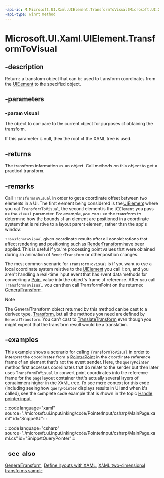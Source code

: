```yaml
---
-api-id: M:Microsoft.UI.Xaml.UIElement.TransformToVisual(Microsoft.UI.Xaml.UIElement)
-api-type: winrt method
---
```


<!-- Method syntax
public Microsoft.UI.Xaml.Media.GeneralTransform TransformToVisual(Microsoft.UI.Xaml.UIElement visual)
-->

# Microsoft.UI.Xaml.UIElement.TransformToVisual

## -description

Returns a transform object that can be used to transform coordinates from the [UIElement](uielement.md) to the specified object.

## -parameters

### -param visual

The object to compare to the current object for purposes of obtaining the transform.

If this parameter is null, then the root of the XAML tree is used.

## -returns

The transform information as an object. Call methods on this object to get a practical transform.

## -remarks

Call `TransformToVisual` in order to get a coordinate offset between two elements in a UI. The first element being considered is the [UIElement](uielement.md) where you call `TransformToVisual`, the second element is the `UIElement` you pass as the `visual` parameter. For example, you can use the transform to determine how the bounds of an element are positioned in a coordinate system that is relative to a layout parent element, rather than the app's window.

`TransformToVisual` gives coordinate results after all considerations that affect rendering and positioning such as [RenderTransform](uielement_rendertransform.md) have been applied. This is useful if you're processing point values that were obtained during an animation of `RenderTransform` or other position changes.

The most common scenario for `TransformToVisual` is if you want to use a local coordinate system relative to the [UIElement](uielement.md) you call it on, and you aren't handling a real-time input event that has event data methods for converting a [Point](/uwp/api/windows.foundation.point) value into the object's frame of reference. After you call `TransformToVisual`, you can then call [TransformPoint](../microsoft.ui.xaml.media/generaltransform_transformpoint_1768161830.md) on the returned [GeneralTransform](../microsoft.ui.xaml.media/generaltransform.md).

> [!NOTE]
> The [GeneralTransform](../microsoft.ui.xaml.media/generaltransform.md) object returned by this method can be cast to a derived type, [Transform](../microsoft.ui.xaml.media/transform.md), but all the methods you need are defined by `GeneralTransform`. You can't cast to [TranslateTransform](../microsoft.ui.xaml.media/translatetransform.md) even though you might expect that the transform result would be a translation.

## -examples

This example shows a scenario for calling `TransformToVisual` in order to interpret the coordinates from a [PointerPoint](../microsoft.ui.input/pointerpoint.md) in the coordinate reference frame of an element that's not the event sender. Here, the `queryPointer` method first accesses coordinates that do relate to the sender but then later uses `TransformToVisual` to convert point coordinates into the reference frame for the `page` layout container that's actually several layers of containment higher in the XAML tree. To see more context for this code (including seeing how `queryPointer` displays results in UI and when it's called), see the complete code example that is shown in the topic [Handle pointer input](/windows/apps/design/input/handle-pointer-input).

:::code language="xaml" source="./microsoft.ui.input.inking/code/PointerInput/csharp/MainPage.xaml" id="SnippetUI":::

:::code language="csharp" source="./microsoft.ui.input.inking/code/PointerInput/csharp/MainPage.xaml.cs" id="SnippetQueryPointer":::

## -see-also

[GeneralTransform](../microsoft.ui.xaml.media/generaltransform.md), [Define layouts with XAML](/windows/uwp/layout/layouts-with-xaml), [XAML two-dimensional transforms sample](https://github.com/microsoftarchive/msdn-code-gallery-microsoft/tree/master/Official%20Windows%20Platform%20Sample/Windows%208.1%20Store%20app%20samples/99866-Windows%208.1%20Store%20app%20samples/XAML%20two-dimensional%20transforms%20sample)
